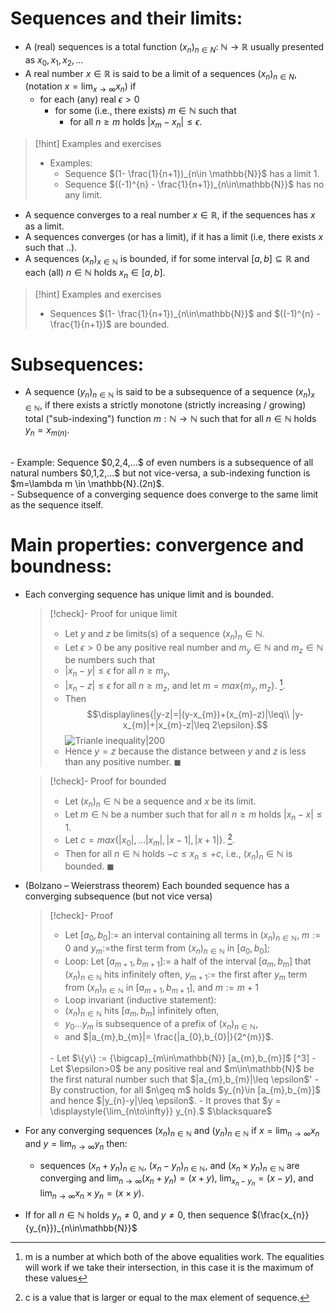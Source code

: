 # Sequences and their limits:

- A (real) sequences is a total function $(x_{n})_{n\in N}:\ \mathbb{N}\rightarrow\mathbb{R}$ usually presented as $x_{0}, x_{1},x_{2},...$
- A real number $x\in \mathbb{R}$ is said to be a limit of a sequences $(x_{n})_{n\in N}$, (notation $x=\lim_{x\to\infty} x_{n}$) if
	- for each (any) real $\epsilon>0$ 
		- for some (i.e., there exists) $m\in \mathbb{N}$ such that 
			- for all $n\geq m$ holds $|x_{m}-x_{n}|\leq \epsilon$.

> [!hint] Examples and exercises
> - Examples:
> 	- Sequence $(1- \frac{1}{n+1})_{n\in \mathbb{N}}$ has a limit $1$.
> 	- Sequence $((-1)^{n} - \frac{1}{n+1})_{n\in\mathbb{N}}$ has no any limit.

- A sequence converges to a real number $x\in \mathbb{R}$, if the sequences has $x$ as a limit.
- A sequences converges (or has a limit), if it has a limit (i.e, there exists $x$ such that ..).
- A sequences $(x_{n})_{x\in \mathbb{N}}$ is bounded, if for some interval $[a,b]\subseteq\mathbb{R}$ and each (all) $n \in \mathbb{N}$ holds $x_{n}\in [a,b]$. 

>[!hint] Examples and exercises
>- Sequences $(1- \frac{1}{n+1})_{n\in\mathbb{N}}$ and $((-1)^{n} - \frac{1}{n+1})$ are bounded.

# Subsequences:

- A sequence $(y_{n})_{n\in \mathbb{N}}$ is said to be a subsequence of a sequence $(x_{n})_{x\in \mathbb{N}}$, if there exists a strictly monotone (strictly increasing / growing) total ("sub-indexing") function $m: \mathbb{N}\to\mathbb{N}$ such that for all $n\in\mathbb{N}$ holds $y_{n}=x_{m(n)}$.
<br>
- Example: Sequence $0,2,4,...$ of even numbers is a subsequence of all natural numbers $0,1,2,...$ but not vice-versa, a sub-indexing function is $m=\lambda m \in \mathbb{N}.(2n)$.
<br>
- Subsequence of a converging sequence does converge to the same limit as the sequence itself.

# Main properties: convergence and boundness:

- Each converging sequence has unique limit and is bounded.
   
  >[!check]- Proof for unique limit
  >- Let $y$ and $z$ be limits(s) of a sequence $(x_{n})_n\in\mathbb{N}$.
  >- Let $\epsilon>0$ be any positive real number and $m_{y}\in \mathbb{N}$ and $m_{z}\in \mathbb{N}$ be numbers such that
  >	- $|x_{n}-y|\leq \epsilon$ for all $n\geq m_{y}$,
  >	- $|x_{n}-z|\leq \epsilon$ for all $n\geq m_{z}$,
  >	  and let $m=max\{m_{y},m_{z}\}$.   [^1].
  >- Then $$\displaylines{|y-z|=|(y-x_{m})+(x_{m}-z)|\leq\\ |y-x_{m}|+|x_{m}-z|\leq 2\epsilon}.$$![Trianle inequality|200](The%20Dot%20product%20and%20its%20properties..md#^73428c)
  >- Hence $y=z$ because the distance between $y$ and $z$ is less than any positive number.
  >$\blacksquare$
 
  >[!check]- Proof for bounded
  >- Let $(x_{n})_n\in\mathbb{N}$ be a sequence and $x$ be its limit.
  >- Let $m\in\mathbb{N}$ be a number such that for all $n\geq m$ holds $|x_{n}-x|\leq 1$.
  >- Let $c=max\{|x_{0}|,...|x_{m}|, |x-1|,|x+1|\}$.     [^2].
  >- Then for all $n\in\mathbb{N}$ holds $-c\leq x_{n}\leq +c,$ i.e., 
  >  $(x_{n})_n\in\mathbb{N}$ is bounded.
  >$\blacksquare$
  
- (Bolzano – Weierstrass theorem) Each bounded sequence has a converging subsequence (but not vice versa)
  
  > [!check]- Proof
  > - Let $[a_{0},b_{0}] :=$ an interval containing all terms in $(x_{n})_{n\in\mathbb{N}}$, $m:= 0$ and $y_{m}:=$the first term from $(x_{n})_{n\in\mathbb{N}}$ in $[a_{0},b_{0}]$;
  >   <br>
  > - Loop:
  >   Let $[a_{m+1}, b_{m+1}]:=$ a half of the interval $[a_{m},b_{m}]$ that $(x_{n})_{n\in\mathbb{N}}$ hits infinitely often,
  >   $y_{m+1}:=$ the first after $y_{m}$ term from $(x_{n})_{n\in\mathbb{N}}$ in $[a_{m+1},b_{m+1}]$, and $m:=m+1$
  >   <br>
  >- Loop invariant (inductive statement):
  >	- $(x_{n})_{n\in\mathbb{N}}$ hits $[a_{m},b_{m}]$ infinitely often,
  >	- $y_{0}...y_{m}$ is subsequence of a prefix of $(x_{n})_{n\in\mathbb{N}}$,
  >	- and $|a_{m},b_{m}|= \frac{|a_{0},b_{0}|}{2^{m}}$.
  ><br>
  >- Let $\{y\} := {\bigcap}_{m\in\mathbb{N}} [a_{m},b_{m}]$ [^3]
  >- Let $\epsilon>0$ be any positive real and $m\in\mathbb{N}$ be the first natural number such that $|a_{m},b_{m}|\leq \epsilon$'
  >- By construction, for all $n\geq m$ holds $y_{n}\in [a_{m},b_{m}]$ and hence $|y_{n}-y|\leq \epsilon$.
  >- It proves that $y = \displaystyle{\lim_{n\to\infty}} y_{n}.$
  >$\blacksquare$

- For any converging sequences $(x_{n})_{n\in\mathbb{N}}$ and $(y_{n})_{n\in\mathbb{N}}$ if $x=\displaystyle{\lim_{n\to\infty} x_{n}}$ and $y=\displaystyle{\lim_{n\to\infty} y_{n}}$ then:
	- sequences $(x_{n}+y_{n})_{n\in\mathbb{N}},\ (x_{n}- y_{n})_{n\in\mathbb{N}},$ and $(x_{n}\times y_{n})_{n\in\mathbb{N}}$ are converging and $\displaystyle{\lim_{n\to\infty}(x_{n}+y_{n})=(x+y),\ \lim_{x_{n}-y_{n}}=(x-y)}$, and $\displaystyle{\lim_{n\to\infty} x_{n}\times y_{n}=(x\times y)}$.
- If for all $n\in\mathbb{N}$ holds $y_{n}\neq 0$, and $y\neq 0$, then sequence $(\frac{x_{n}}{y_{n}})_{n\in\mathbb{N}}$



[^1]: m is a number at which both of the above equalities work. The equalities will work if we take their intersection, in this case it is the maximum of these values
[^2]: c is a value that is larger or equal to the max element of sequence.  
[^3]: The intersection of all subintervals of $[a_{0},b_{0}]$ 